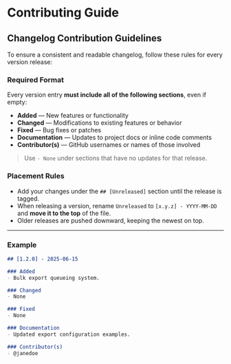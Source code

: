 # Contributing Guide

## Changelog Contribution Guidelines

To ensure a consistent and readable changelog, follow these rules for every version release:

### Required Format

Every version entry **must include all of the following sections**, even if empty:

- **Added** — New features or functionality
- **Changed** — Modifications to existing features or behavior
- **Fixed** — Bug fixes or patches
- **Documentation** — Updates to project docs or inline code comments
- **Contributor(s)** — GitHub usernames or names of those involved

> Use `- None` under sections that have no updates for that release.

### Placement Rules

- Add your changes under the `## [Unreleased]` section until the release is tagged.
- When releasing a version, rename `Unreleased` to `[x.y.z] - YYYY-MM-DD` and **move it to the top** of the file.
- Older releases are pushed downward, keeping the newest on top.

---

### Example

```markdown
## [1.2.0] - 2025-06-15

### Added
- Bulk export queueing system.

### Changed
- None

### Fixed
- None

### Documentation
- Updated export configuration examples.

### Contributor(s)
- @janedoe
